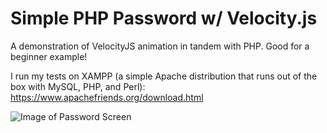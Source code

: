 # Simple PHP Password w/ Velocity.js
A demonstration of VelocityJS animation in tandem with PHP. Good for a beginner example!

I run my tests on XAMPP (a simple Apache distribution that runs out of the box with MySQL, PHP, and Perl): https://www.apachefriends.org/download.html

![Image of Password Screen](http://imgur.com/Hns0VX7)